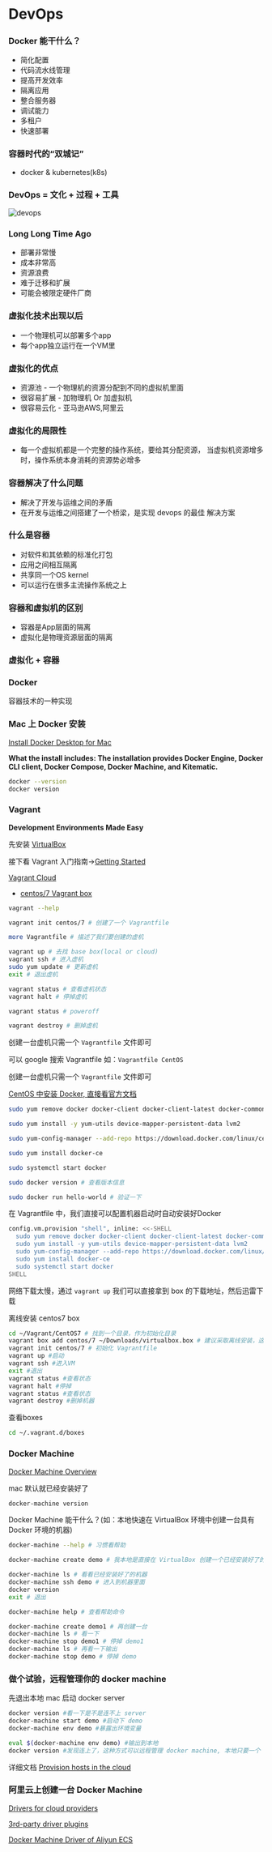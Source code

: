 # DevOps

### Docker 能干什么？
* 简化配置
* 代码流水线管理
* 提高开发效率
* 隔离应用
* 整合服务器
* 调试能力
* 多租户
* 快速部署

### 容器时代的“双城记”
* docker & kubernetes(k8s)

### DevOps = 文化 + 过程 + 工具

![devops](./images/devops.png)

### Long Long Time Ago

* 部署非常慢
* 成本非常高
* 资源浪费
* 难于迁移和扩展
* 可能会被限定硬件厂商

### 虚拟化技术出现以后

* 一个物理机可以部署多个app
* 每个app独立运行在一个VM里

### 虚拟化的优点

* 资源池 - 一个物理机的资源分配到不同的虚拟机里面
* 很容易扩展 - 加物理机 Or 加虚拟机
* 很容易云化 - 亚马逊AWS,阿里云 

### 虚拟化的局限性

* 每一个虚拟机都是一个完整的操作系统，要给其分配资源，
当虚拟机资源增多时，操作系统本身消耗的资源势必增多

### 容器解决了什么问题

* 解决了开发与运维之间的矛盾
* 在开发与运维之间搭建了一个桥梁，是实现 devops 的最佳
解决方案

### 什么是容器

* 对软件和其依赖的标准化打包
* 应用之间相互隔离
* 共享同一个OS kernel
* 可以运行在很多主流操作系统之上

### 容器和虚拟机的区别

* 容器是App层面的隔离
* 虚拟化是物理资源层面的隔离

### 虚拟化 + 容器

### Docker 

容器技术的一种实现

### Mac 上 Docker 安装

[Install Docker Desktop for Mac](https://docs.docker.com/docker-for-mac/install/)

**What the install includes: The installation provides Docker Engine, Docker CLI client, Docker Compose, Docker Machine, and Kitematic.**

```sh
docker --version
docker version
```

### Vagrant
**Development Environments Made Easy**

先安装 [VirtualBox](https://www.virtualbox.org/wiki/Downloads)

接下看 Vagrant 入门指南->[Getting Started](https://www.vagrantup.com/intro/getting-started/index.html)

[Vagrant Cloud](https://app.vagrantup.com/boxes/search)
* [centos/7 Vagrant box](https://app.vagrantup.com/centos/boxes/7)

```sh
vagrant --help

vagrant init centos/7 # 创建了一个 Vagrantfile

more Vagrantfile # 描述了我们要创建的虚机

vagrant up # 去找 base box(local or cloud)
vagrant ssh # 进入虚机
sudo yum update # 更新虚机
exit # 退出虚机

vagrant status # 查看虚机状态
vagrant halt # 停掉虚机

vagrant status # poweroff

vagrant destroy # 删掉虚机
```

创建一台虚机只需一个 `Vagrantfile` 文件即可

可以 google 搜索 Vagrantfile 如：`Vagrantfile CentOS`

创建一台虚机只需一个 `Vagrantfile` 文件即可

[CentOS 中安装 Docker, 直接看官方文档](https://docs.docker.com/install/linux/docker-ce/centos/) 

```sh
sudo yum remove docker docker-client docker-client-latest docker-common docker-latest docker-latest-logrotate docker-logrotate docker-engine

sudo yum install -y yum-utils device-mapper-persistent-data lvm2

sudo yum-config-manager --add-repo https://download.docker.com/linux/centos/docker-ce.repo

sudo yum install docker-ce

sudo systemctl start docker

sudo docker version # 查看版本信息

sudo docker run hello-world # 验证一下
```

在 Vagrantfile 中，我们直接可以配置机器启动时自动安装好Docker

```sh
config.vm.provision "shell", inline: <<-SHELL
  sudo yum remove docker docker-client docker-client-latest docker-common docker-latest docker-latest-logrotate docker-logrotate docker-engine
  sudo yum install -y yum-utils device-mapper-persistent-data lvm2
  sudo yum-config-manager --add-repo https://download.docker.com/linux/centos/docker-ce.repo
  sudo yum install docker-ce
  sudo systemctl start docker
SHELL
```

网络下载太慢，通过 `vagrant up` 我们可以直接拿到 box 的下载地址，然后迅雷下载

离线安装 centos7 box

```sh
cd ~/Vagrant/CentOS7 # 找到一个目录，作为初始化目录
vagrant box add centos/7 ~/Downloads/virtualbox.box # 建议采取离线安装，这样有利于放置虚拟机文件到指定路径
vagrant init centos/7 # 初始化 Vagrantfile
vagrant up #启动
vagrant ssh #进入VM
exit #退出
vagrant status #查看状态
vagrant halt #停掉
vagrant status #查看状态
vagrant destroy #删掉机器
```

查看boxes

```sh
cd ~/.vagrant.d/boxes
```
### Docker Machine

[Docker Machine Overview](https://docs.docker.com/machine/overview/)

mac 默认就已经安装好了

```sh
docker-machine version
```

Docker Machine 能干什么？(如：本地快速在 VirtualBox 环境中创建一台具有 Docker 环境的机器)

```sh
docker-machine --help # 习惯看帮助

docker-machine create demo # 我本地是直接在 VirtualBox 创建一个已经安装好了的虚拟机

docker-machine ls # 看看已经安装好了的机器
docker-machine ssh demo # 进入到机器里面
docker version
exit # 退出

docker-machine help # 查看帮助命令

docker-machine create demo1 # 再创建一台
docker-machine ls # 看一下
docker-machine stop demo1 # 停掉 demo1
docker-machine ls # 再看一下输出
docker-machine stop demo # 停掉 demo
```

### 做个试验，远程管理你的 docker machine

先退出本地 mac 启动 docker server

```sh
docker version #看一下是不是连不上 server
docker-machine start demo #启动下 demo
docker-machine env demo #暴露出环境变量

eval $(docker-machine env demo) #输出到本地
docker version #发现连上了，这种方式可以远程管理 docker machine, 本地只要一个 client 就好了
```

详细文档 [Provision hosts in the cloud](https://docs.docker.com/machine/get-started-cloud/)

### 阿里云上创建一台 Docker Machine

[Drivers for cloud providers](https://docs.docker.com/machine/drivers/)

[3rd-party driver plugins](https://github.com/docker/docker.github.io/blob/master/machine/AVAILABLE_DRIVER_PLUGINS.md)

[Docker Machine Driver of Aliyun ECS](https://github.com/AliyunContainerService/docker-machine-driver-aliyunecs)




